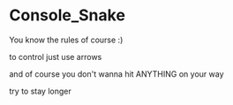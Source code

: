 # Console_Snake
You know the rules of course :)

to control just use arrows

and of course you don't wanna hit ANYTHING on your way

try to stay longer
